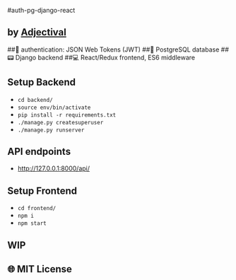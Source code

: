 #auth-pg-django-react

## by [Adjectival](https://alexander-jacks.firebaseapp.com/#/)

##:key: authentication: JSON Web Tokens (JWT)
##:floppy_disk: PostgreSQL database
##:pager: Django backend
##:computer: React/Redux frontend, ES6 middleware

## Setup Backend
- ```cd backend/ ```
- ```source env/bin/activate ```
- ```pip install -r requirements.txt```
- ```./manage.py createsuperuser ```
- ```./manage.py runserver ```

## API endpoints
- http://127.0.0.1:8000/api/

## Setup Frontend
- ```cd frontend/ ```
- ```npm i ```
- ```npm start ```


## WIP

## :globe_with_meridians: MIT License